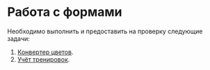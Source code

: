 Работа с формами
===

Необходимо выполнить и предоставить на проверку следующие задачи:

1. [Конвертер цветов](4.1).
2. [Учёт тренировок](4.2).




